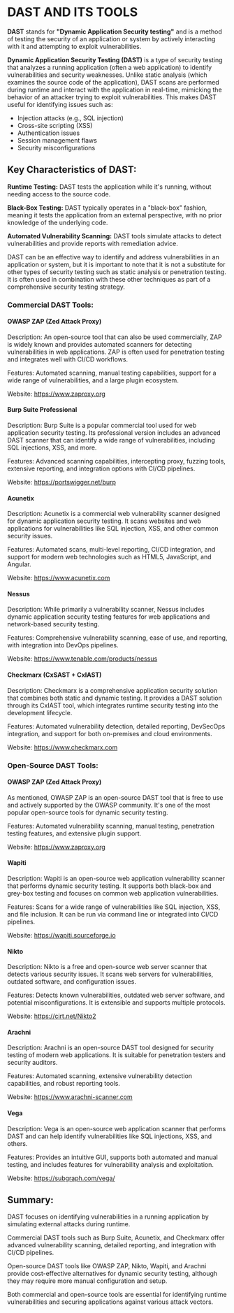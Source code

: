 # DAST AND ITS TOOLS
**DAST** stands for **"Dynamic Application Security testing"** and is a method of testing the
security of an application or system by actively interacting with it and attempting to exploit vulnerabilities.

**Dynamic Application Security Testing (DAST)** is a type of security testing that analyzes a running application (often a web application) to identify vulnerabilities and security weaknesses. Unlike static analysis (which examines the source code of the application), DAST scans are performed during runtime and interact with the application in real-time, mimicking the behavior of an attacker trying to exploit vulnerabilities. This makes DAST useful for identifying issues such as:
-   Injection attacks (e.g., SQL injection)
-   Cross-site scripting (XSS)
-   Authentication issues 
-   Session management flaws
-   Security misconfigurations

## Key Characteristics of DAST:
**Runtime Testing:** DAST tests the application while it's running, without needing access to the source code.

**Black-Box Testing:** DAST typically operates in a "black-box" fashion, meaning it tests the application from an external perspective, with no prior knowledge of the underlying code.

**Automated Vulnerability Scanning:** DAST tools simulate attacks to detect vulnerabilities and provide reports with remediation advice.

DAST can be an effective way to identify and address vulnerabilities in an application or system, but it is
important to note that it is not a substitute for other types of security testing such as static analysis or
penetration testing. It is often used in combination with these other techniques as part of a
comprehensive security testing strategy.

### Commercial DAST Tools:
#### OWASP ZAP (Zed Attack Proxy)

Description: An open-source tool that can also be used commercially, ZAP is widely known and provides automated scanners for detecting vulnerabilities in web applications. ZAP is often used for penetration testing and integrates well with CI/CD workflows.

Features: Automated scanning, manual testing capabilities, support for a wide range of vulnerabilities, and a large plugin ecosystem.

Website: https://www.zaproxy.org

#### Burp Suite Professional

Description: Burp Suite is a popular commercial tool used for web application security testing. Its professional version includes an advanced DAST scanner that can identify a wide range of vulnerabilities, including SQL injections, XSS, and more.

Features: Advanced scanning capabilities, intercepting proxy, fuzzing tools, extensive reporting, and integration options with CI/CD pipelines.

Website: https://portswigger.net/burp

#### Acunetix

Description: Acunetix is a commercial web vulnerability scanner designed for dynamic application security testing. It scans websites and web applications for vulnerabilities like SQL injection, XSS, and other common security issues.

Features: Automated scans, multi-level reporting, CI/CD integration, and support for modern web technologies such as HTML5, JavaScript, and Angular.

Website: https://www.acunetix.com

#### Nessus

Description: While primarily a vulnerability scanner, Nessus includes dynamic application security testing features for web applications and network-based security testing.

Features: Comprehensive vulnerability scanning, ease of use, and reporting, with integration into DevOps pipelines.

Website: https://www.tenable.com/products/nessus

#### Checkmarx (CxSAST + CxIAST)

Description: Checkmarx is a comprehensive application security solution that combines both static and dynamic testing. It provides a DAST solution through its CxIAST tool, which integrates runtime security testing into the development lifecycle.

Features: Automated vulnerability detection, detailed reporting, DevSecOps integration, and support for both on-premises and cloud environments.

Website: https://www.checkmarx.com

### Open-Source DAST Tools:
#### OWASP ZAP (Zed Attack Proxy)

As mentioned, OWASP ZAP is an open-source DAST tool that is free to use and actively supported by the OWASP community. It's one of the most popular open-source tools for dynamic security testing.

Features: Automated vulnerability scanning, manual testing, penetration testing features, and extensive plugin support.

Website: https://www.zaproxy.org

#### Wapiti

Description: Wapiti is an open-source web application vulnerability scanner that performs dynamic security testing. It supports both black-box and grey-box testing and focuses on common web application vulnerabilities.

Features: Scans for a wide range of vulnerabilities like SQL injection, XSS, and file inclusion. It can be run via command line or integrated into CI/CD pipelines.

Website: https://wapiti.sourceforge.io

#### Nikto

Description: Nikto is a free and open-source web server scanner that detects various security issues. It scans web servers for vulnerabilities, outdated software, and configuration issues.

Features: Detects known vulnerabilities, outdated web server software, and potential misconfigurations. It is extensible and supports multiple protocols.

Website: https://cirt.net/Nikto2

#### Arachni

Description: Arachni is an open-source DAST tool designed for security testing of modern web applications. It is suitable for penetration testers and security auditors.

Features: Automated scanning, extensive vulnerability detection capabilities, and robust reporting tools.

Website: https://www.arachni-scanner.com

#### Vega

Description: Vega is an open-source web application scanner that performs DAST and can help identify vulnerabilities like SQL injections, XSS, and others.

Features: Provides an intuitive GUI, supports both automated and manual testing, and includes features for vulnerability analysis and exploitation.

Website: https://subgraph.com/vega/

## Summary:
DAST focuses on identifying vulnerabilities in a running application by simulating external attacks during runtime.

Commercial DAST tools such as Burp Suite, Acunetix, and Checkmarx offer advanced vulnerability scanning, detailed reporting, and integration with CI/CD pipelines.

Open-source DAST tools like OWASP ZAP, Nikto, Wapiti, and Arachni provide cost-effective alternatives for dynamic security testing, although they may require more manual configuration and setup.

Both commercial and open-source tools are essential for identifying runtime vulnerabilities and securing applications against various attack vectors.